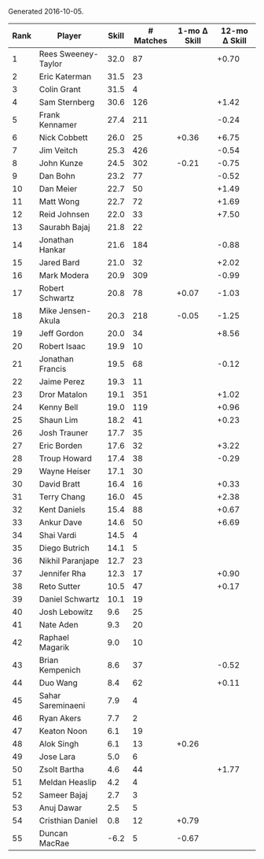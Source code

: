 Generated 2016-10-05.

| Rank | Player              | Skill | # Matches | 1-mo Δ Skill | 12-mo Δ Skill |
|------|---------------------|-------|-----------|--------------|---------------|
|    1 | Rees Sweeney-Taylor |  32.0 |        87 |              |         +0.70 |
|    2 | Eric Katerman       |  31.5 |        23 |              |               |
|    3 | Colin Grant         |  31.5 |         4 |              |               |
|    4 | Sam Sternberg       |  30.6 |       126 |              |         +1.42 |
|    5 | Frank Kennamer      |  27.4 |       211 |              |         -0.24 |
|    6 | Nick Cobbett        |  26.0 |        25 |        +0.36 |         +6.75 |
|    7 | Jim Veitch          |  25.3 |       426 |              |         -0.54 |
|    8 | John Kunze          |  24.5 |       302 |        -0.21 |         -0.75 |
|    9 | Dan Bohn            |  23.2 |        77 |              |         -0.52 |
|   10 | Dan Meier           |  22.7 |        50 |              |         +1.49 |
|   11 | Matt Wong           |  22.7 |        72 |              |         +1.69 |
|   12 | Reid Johnsen        |  22.0 |        33 |              |         +7.50 |
|   13 | Saurabh Bajaj       |  21.8 |        22 |              |               |
|   14 | Jonathan Hankar     |  21.6 |       184 |              |         -0.88 |
|   15 | Jared Bard          |  21.0 |        32 |              |         +2.02 |
|   16 | Mark Modera         |  20.9 |       309 |              |         -0.99 |
|   17 | Robert Schwartz     |  20.8 |        78 |        +0.07 |         -1.03 |
|   18 | Mike Jensen-Akula   |  20.3 |       218 |        -0.05 |         -1.25 |
|   19 | Jeff Gordon         |  20.0 |        34 |              |         +8.56 |
|   20 | Robert Isaac        |  19.9 |        10 |              |               |
|   21 | Jonathan Francis    |  19.5 |        68 |              |         -0.12 |
|   22 | Jaime Perez         |  19.3 |        11 |              |               |
|   23 | Dror Matalon        |  19.1 |       351 |              |         +1.02 |
|   24 | Kenny Bell          |  19.0 |       119 |              |         +0.96 |
|   25 | Shaun Lim           |  18.2 |        41 |              |         +0.23 |
|   26 | Josh Trauner        |  17.7 |        35 |              |               |
|   27 | Eric Borden         |  17.6 |        32 |              |         +3.22 |
|   28 | Troup Howard        |  17.4 |        38 |              |         -0.29 |
|   29 | Wayne Heiser        |  17.1 |        30 |              |               |
|   30 | David Bratt         |  16.4 |        16 |              |         +0.33 |
|   31 | Terry Chang         |  16.0 |        45 |              |         +2.38 |
|   32 | Kent Daniels        |  15.4 |        88 |              |         +0.67 |
|   33 | Ankur Dave          |  14.6 |        50 |              |         +6.69 |
|   34 | Shai Vardi          |  14.5 |         4 |              |               |
|   35 | Diego Butrich       |  14.1 |         5 |              |               |
|   36 | Nikhil Paranjape    |  12.7 |        23 |              |               |
|   37 | Jennifer Rha        |  12.3 |        17 |              |         +0.90 |
|   38 | Reto Sutter         |  10.5 |        47 |              |         +0.17 |
|   39 | Daniel Schwartz     |  10.1 |        19 |              |               |
|   40 | Josh Lebowitz       |   9.6 |        25 |              |               |
|   41 | Nate Aden           |   9.3 |        20 |              |               |
|   42 | Raphael Magarik     |   9.0 |        10 |              |               |
|   43 | Brian Kempenich     |   8.6 |        37 |              |         -0.52 |
|   44 | Duo Wang            |   8.4 |        62 |              |         +0.11 |
|   45 | Sahar Sareminaeni   |   7.9 |         4 |              |               |
|   46 | Ryan Akers          |   7.7 |         2 |              |               |
|   47 | Keaton Noon         |   6.1 |        19 |              |               |
|   48 | Alok Singh          |   6.1 |        13 |        +0.26 |               |
|   49 | Jose Lara           |   5.0 |         6 |              |               |
|   50 | Zsolt Bartha        |   4.6 |        44 |              |         +1.77 |
|   51 | Meldan Heaslip      |   4.2 |         4 |              |               |
|   52 | Sameer Bajaj        |   2.7 |         3 |              |               |
|   53 | Anuj Dawar          |   2.5 |         5 |              |               |
|   54 | Cristhian Daniel    |   0.8 |        12 |        +0.79 |               |
|   55 | Duncan MacRae       |  -6.2 |         5 |        -0.67 |               |